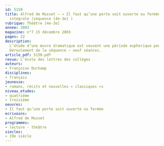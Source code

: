 ```yaml
---
id: 5150
title: Alfred de Musset – « Il faut qu’une porte soit ouverte ou fermée ». Étude
  intégrale (séquence [4e-3e] )
rubrique: Théâtre [4e-3e]
annee: 2003
magazine: n°7 15 décembre 2003
pages: 22
description: 
  L’étude d’une œuvre dramatique est souvent une période euphorique pour la classe, car si le théâtre est d’abord le texte d’un auteur, il est aussi un texte en attente d’accomplissement, d’incarnation, qui a besoin, pour aboutir, de la voix, des corps des comédiens et de l’attention des spectateurs. Certaines périodes littéraires gênent l’enthousiasme des adolescents parce que la langue employée est très éloignée de celle qu’ils utilisent ; avec le théâtre de Musset, on évite l’écueil de la langue classique en proposant une expression tantôt raffinée, voire poétique, tantôt simple, voire triviale, mais toujours à la portée des élèves.
  Déroulement de la séquence – neuf séances.
article_pdf: 5150.pdf
revue: L’école des lettres des collèges
auteurs:
- Françoise Duchamp
disciplines:
- français
jeunesse:
- romans, récits et nouvelles « classiques »s
niveau_etudes:
- quatrième
- troisième
oeuvres:
- Il faut qu’une porte soit ouverte ou fermée
ecrivains:
- Alfred de Musset
programmes:
- lecture - théâtre
siecles:
- 19e siècle
---
```

